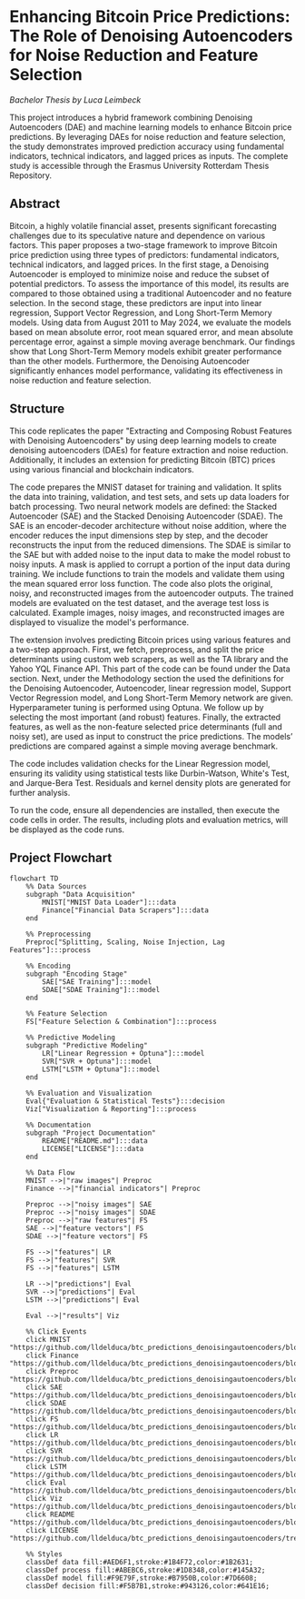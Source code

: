 # Enhancing Bitcoin Price Predictions: The Role of Denoising Autoencoders for Noise Reduction and Feature Selection
_Bachelor Thesis by Luca Leimbeck_

This project introduces a hybrid framework combining Denoising Autoencoders (DAE) and machine learning models to enhance Bitcoin price predictions. By leveraging DAEs for noise reduction and feature selection, the study demonstrates improved prediction accuracy using fundamental indicators, technical indicators, and lagged prices as inputs. The complete study is accessible through the Erasmus University Rotterdam Thesis Repository.

## Abstract 
Bitcoin, a highly volatile financial asset, presents significant forecasting challenges due to
its speculative nature and dependence on various factors. This paper proposes a two-stage
framework to improve Bitcoin price prediction using three types of predictors: fundamental
indicators, technical indicators, and lagged prices. In the first stage, a Denoising Autoencoder is employed to minimize noise and reduce the subset of potential predictors. To assess
the importance of this model, its results are compared to those obtained using a traditional
Autoencoder and no feature selection. In the second stage, these predictors are input into
linear regression, Support Vector Regression, and Long Short-Term Memory models. Using data from August 2011 to May 2024, we evaluate the models based on mean absolute
error, root mean squared error, and mean absolute percentage error, against a simple moving average benchmark. Our findings show that Long Short-Term Memory models exhibit
greater performance than the other models. Furthermore, the Denoising Autoencoder significantly enhances model performance, validating its effectiveness in noise reduction and
feature selection.

## Structure

This code replicates the paper "Extracting and Composing Robust Features with Denoising Autoencoders" by using deep learning models to create denoising autoencoders (DAEs) for feature extraction and noise reduction. Additionally, it includes an extension for predicting Bitcoin (BTC) prices using various financial and blockchain indicators.

The code prepares the MNIST dataset for training and validation. It splits the data into training, validation, and test sets, and sets up data loaders for batch processing. Two neural network models are defined: the Stacked Autoencoder (SAE) and the Stacked Denoising Autoencoder (SDAE). The SAE is an encoder-decoder architecture without noise addition, where the encoder reduces the input dimensions step by step, and the decoder reconstructs the input from the reduced dimensions. The SDAE is similar to the SAE but with added noise to the input data to make the model robust to noisy inputs. A mask is applied to corrupt a portion of the input data during training. We include functions to train the models and validate them using the mean squared error loss function. The code also plots the original, noisy, and reconstructed images from the autoencoder outputs. The trained models are evaluated on the test dataset, and the average test loss is calculated. Example images, noisy images, and reconstructed images are displayed to visualize the model's performance.

The extension involves predicting Bitcoin prices using various features and a two-step approach. First, we fetch, preprocess, and split the price determinants using custom web scrapers, as well as the TA library and the Yahoo YQL Finance API. This part of the code can be found under the Data section. Next, under the Methodology section the used the definitions for the Denoising Autoencoder, Autoencoder, linear regression model, Support Vector Regression model, and Long Short-Term Memory network are given. Hyperparameter tuning is performed using Optuna. We follow up by selecting the most important (and robust) features. Finally, the extracted features, as well as the non-feature selected price determinants (full and noisy set), are used as input to construct the price predictions. The models’ predictions are compared against a simple moving average benchmark.

The code includes validation checks for the Linear Regression model, ensuring its validity using statistical tests like Durbin-Watson, White's Test, and Jarque-Bera Test. Residuals and kernel density plots are generated for further analysis.

To run the code, ensure all dependencies are installed, then execute the code cells in order. The results, including plots and evaluation metrics, will be displayed as the code runs.

## Project Flowchart

```mermaid
flowchart TD
    %% Data Sources
    subgraph "Data Acquisition"
        MNIST["MNIST Data Loader"]:::data
        Finance["Financial Data Scrapers"]:::data
    end

    %% Preprocessing
    Preproc["Splitting, Scaling, Noise Injection, Lag Features"]:::process

    %% Encoding
    subgraph "Encoding Stage"
        SAE["SAE Training"]:::model
        SDAE["SDAE Training"]:::model
    end

    %% Feature Selection
    FS["Feature Selection & Combination"]:::process

    %% Predictive Modeling
    subgraph "Predictive Modeling"
        LR["Linear Regression + Optuna"]:::model
        SVR["SVR + Optuna"]:::model
        LSTM["LSTM + Optuna"]:::model
    end

    %% Evaluation and Visualization
    Eval{"Evaluation & Statistical Tests"}:::decision
    Viz["Visualization & Reporting"]:::process

    %% Documentation
    subgraph "Project Documentation"
        README["README.md"]:::data
        LICENSE["LICENSE"]:::data
    end

    %% Data Flow
    MNIST -->|"raw images"| Preproc
    Finance -->|"financial indicators"| Preproc

    Preproc -->|"noisy images"| SAE
    Preproc -->|"noisy images"| SDAE
    Preproc -->|"raw features"| FS
    SAE -->|"feature vectors"| FS
    SDAE -->|"feature vectors"| FS

    FS -->|"features"| LR
    FS -->|"features"| SVR
    FS -->|"features"| LSTM

    LR -->|"predictions"| Eval
    SVR -->|"predictions"| Eval
    LSTM -->|"predictions"| Eval

    Eval -->|"results"| Viz

    %% Click Events
    click MNIST "https://github.com/lldelduca/btc_predictions_denoisingautoencoders/blob/main/Full_Notebook.ipynb"
    click Finance "https://github.com/lldelduca/btc_predictions_denoisingautoencoders/blob/main/Full_Notebook.ipynb"
    click Preproc "https://github.com/lldelduca/btc_predictions_denoisingautoencoders/blob/main/Full_Notebook.ipynb"
    click SAE "https://github.com/lldelduca/btc_predictions_denoisingautoencoders/blob/main/Full_Notebook.ipynb"
    click SDAE "https://github.com/lldelduca/btc_predictions_denoisingautoencoders/blob/main/Full_Notebook.ipynb"
    click FS "https://github.com/lldelduca/btc_predictions_denoisingautoencoders/blob/main/Full_Notebook.ipynb"
    click LR "https://github.com/lldelduca/btc_predictions_denoisingautoencoders/blob/main/Full_Notebook.ipynb"
    click SVR "https://github.com/lldelduca/btc_predictions_denoisingautoencoders/blob/main/Full_Notebook.ipynb"
    click LSTM "https://github.com/lldelduca/btc_predictions_denoisingautoencoders/blob/main/Full_Notebook.ipynb"
    click Eval "https://github.com/lldelduca/btc_predictions_denoisingautoencoders/blob/main/Full_Notebook.ipynb"
    click Viz "https://github.com/lldelduca/btc_predictions_denoisingautoencoders/blob/main/Full_Notebook.ipynb"
    click README "https://github.com/lldelduca/btc_predictions_denoisingautoencoders/blob/main/README.md"
    click LICENSE "https://github.com/lldelduca/btc_predictions_denoisingautoencoders/tree/main/LICENSE"

    %% Styles
    classDef data fill:#AED6F1,stroke:#1B4F72,color:#1B2631;
    classDef process fill:#ABEBC6,stroke:#1D8348,color:#145A32;
    classDef model fill:#F9E79F,stroke:#B7950B,color:#7D6608;
    classDef decision fill:#F5B7B1,stroke:#943126,color:#641E16;

